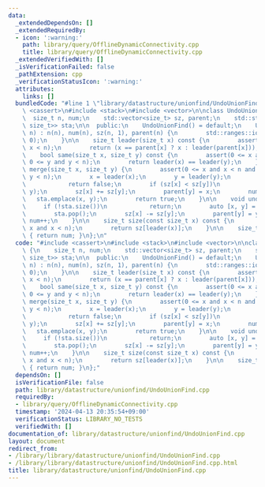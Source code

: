 ```yaml
---
data:
  _extendedDependsOn: []
  _extendedRequiredBy:
  - icon: ':warning:'
    path: library/query/OfflineDynamicConnectivity.cpp
    title: library/query/OfflineDynamicConnectivity.cpp
  _extendedVerifiedWith: []
  _isVerificationFailed: false
  _pathExtension: cpp
  _verificationStatusIcon: ':warning:'
  attributes:
    links: []
  bundledCode: "#line 1 \"library/datastructure/unionfind/UndoUnionFind.cpp\"\n#include\
    \ <cassert>\n#include <stack>\n#include <vector>\n\nclass UndoUnionFind {\n  \
    \  size_t n, num;\n    std::vector<size_t> sz, parent;\n    std::stack<std::pair<size_t,\
    \ size_t>> sta;\n\n  public:\n    UndoUnionFind() = default;\n    UndoUnionFind(size_t\
    \ n) : n(n), num(n), sz(n, 1), parent(n) {\n        std::ranges::iota(parent,\
    \ 0);\n    }\n\n    size_t leader(size_t x) const {\n        assert(0 <= x and\
    \ x < n);\n        return (x == parent[x] ? x : leader(parent[x]));\n    }\n\n\
    \    bool same(size_t x, size_t y) const {\n        assert(0 <= x and x < n and\
    \ 0 <= y and y < n);\n        return leader(x) == leader(y);\n    }\n\n    bool\
    \ merge(size_t x, size_t y) {\n        assert(0 <= x and x < n and 0 <= y and\
    \ y < n);\n        x = leader(x);\n        y = leader(y);\n        if (x == y)\n\
    \            return false;\n        if (sz[x] < sz[y])\n            std::swap(x,\
    \ y);\n        sz[x] += sz[y];\n        parent[y] = x;\n        num--;\n     \
    \   sta.emplace(x, y);\n        return true;\n    }\n\n    void undo() {\n   \
    \     if (!sta.size())\n            return;\n        auto [x, y] = sta.top();\n\
    \        sta.pop();\n        sz[x] -= sz[y];\n        parent[y] = y;\n       \
    \ num++;\n    }\n\n    size_t size(const size_t x) const {\n        assert(0 <=\
    \ x and x < n);\n        return sz[leader(x)];\n    }\n\n    size_t count() const\
    \ { return num; }\n};\n"
  code: "#include <cassert>\n#include <stack>\n#include <vector>\n\nclass UndoUnionFind\
    \ {\n    size_t n, num;\n    std::vector<size_t> sz, parent;\n    std::stack<std::pair<size_t,\
    \ size_t>> sta;\n\n  public:\n    UndoUnionFind() = default;\n    UndoUnionFind(size_t\
    \ n) : n(n), num(n), sz(n, 1), parent(n) {\n        std::ranges::iota(parent,\
    \ 0);\n    }\n\n    size_t leader(size_t x) const {\n        assert(0 <= x and\
    \ x < n);\n        return (x == parent[x] ? x : leader(parent[x]));\n    }\n\n\
    \    bool same(size_t x, size_t y) const {\n        assert(0 <= x and x < n and\
    \ 0 <= y and y < n);\n        return leader(x) == leader(y);\n    }\n\n    bool\
    \ merge(size_t x, size_t y) {\n        assert(0 <= x and x < n and 0 <= y and\
    \ y < n);\n        x = leader(x);\n        y = leader(y);\n        if (x == y)\n\
    \            return false;\n        if (sz[x] < sz[y])\n            std::swap(x,\
    \ y);\n        sz[x] += sz[y];\n        parent[y] = x;\n        num--;\n     \
    \   sta.emplace(x, y);\n        return true;\n    }\n\n    void undo() {\n   \
    \     if (!sta.size())\n            return;\n        auto [x, y] = sta.top();\n\
    \        sta.pop();\n        sz[x] -= sz[y];\n        parent[y] = y;\n       \
    \ num++;\n    }\n\n    size_t size(const size_t x) const {\n        assert(0 <=\
    \ x and x < n);\n        return sz[leader(x)];\n    }\n\n    size_t count() const\
    \ { return num; }\n};"
  dependsOn: []
  isVerificationFile: false
  path: library/datastructure/unionfind/UndoUnionFind.cpp
  requiredBy:
  - library/query/OfflineDynamicConnectivity.cpp
  timestamp: '2024-04-13 20:35:54+09:00'
  verificationStatus: LIBRARY_NO_TESTS
  verifiedWith: []
documentation_of: library/datastructure/unionfind/UndoUnionFind.cpp
layout: document
redirect_from:
- /library/library/datastructure/unionfind/UndoUnionFind.cpp
- /library/library/datastructure/unionfind/UndoUnionFind.cpp.html
title: library/datastructure/unionfind/UndoUnionFind.cpp
---
```

